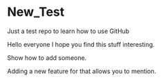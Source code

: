 # New_Test
Just a test repo to learn how to use GitHub

Hello everyone I hope you find this stuff interesting. 

Show how to add someone.

Adding a new feature for that allows you to mention.
